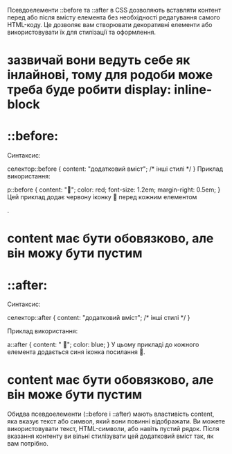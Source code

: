 Псевдоелементи ::before та ::after в CSS дозволяють вставляти контент перед або після вмісту елемента без необхідності редагування самого HTML-коду. Це дозволяє вам створювати декоративні елементи або використовувати їх для стилізації та оформлення.

# зазвичай вони ведуть себе як інлайнові, тому для родоби може треба буде робити display: inline-block

# ::before:
Синтаксис:

селектор::before {
  content: "додатковий вміст";
  /* інші стилі */
}
Приклад використання:

p::before {
  content: "📌";
  color: red;
  font-size: 1.2em;
  margin-right: 0.5em;
}
Цей приклад додає червону іконку 📌 перед кожним елементом <p>.
# content має бути обовязково, але він можу бути пустим

# ::after:
Синтаксис:

селектор::after {
  content: "додатковий вміст";
  /* інші стилі */
}

Приклад використання:

a::after {
  content: " 🔗";
  color: blue;
}
У цьому прикладі до кожного елемента <a> додається синя іконка посилання 🔗.

# content має бути обовязково, але він може бути пустим

Обидва псевдоелементи (::before і ::after) мають властивість content, яка вказує текст або символ, який вони повинні відображати. Ви можете використовувати текст, HTML-символи, або навіть пустий рядок. Після вказання контенту ви вільні стилізувати цей додатковий вміст так, як вам потрібно.
